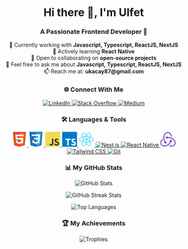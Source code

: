 <h1 align="center">Hi there 👋, I'm Ulfet</h1> <h3 align="center">A Passionate Frontend Developer 🚀</h3> <p align="center"> 🔭 Currently working with <b>Javascript, Typescript, ReactJS, NextJS</b><br> 🌱 Actively learning <b>React Native</b><br> 👯 Open to collaborating on <b>open-source projects</b><br> 💬 Feel free to ask me about <b>Javascript, Typescript, ReactJS, NextJS</b><br> 📫 Reach me at: <b>ukacay87@gmail.com</b> </p>
<h3 align="center">🌐 Connect With Me</h3> <p align="center"> <a href="https://linkedin.com/in/ulfet-kacay" target="_blank"> <img src="https://raw.githubusercontent.com/rahuldkjain/github-profile-readme-generator/master/src/images/icons/Social/linked-in-alt.svg" alt="LinkedIn" height="30" width="40" /> </a> <a href="https://stackoverflow.com/users/15328475" target="_blank"> <img src="https://raw.githubusercontent.com/rahuldkjain/github-profile-readme-generator/master/src/images/icons/Social/stack-overflow.svg" alt="Stack Overflow" height="30" width="40" /> </a> <a href="https://medium.com/@ukacay87" target="_blank"> <img src="https://raw.githubusercontent.com/rahuldkjain/github-profile-readme-generator/master/src/images/icons/Social/medium.svg" alt="Medium" height="30" width="40" /> </a> </p>
<h3 align="center">🛠️ Languages & Tools</h3> <p align="center"> <a href="https://developer.mozilla.org/en-US/docs/Web/HTML" target="_blank"> <img src="https://raw.githubusercontent.com/devicons/devicon/master/icons/html5/html5-original.svg" alt="HTML5" width="40" height="40" /> </a> <a href="https://developer.mozilla.org/en-US/docs/Web/CSS" target="_blank"> <img src="https://raw.githubusercontent.com/devicons/devicon/master/icons/css3/css3-original.svg" alt="CSS3" width="40" height="40" /> </a> <a href="https://developer.mozilla.org/en-US/docs/Web/JavaScript" target="_blank"> <img src="https://raw.githubusercontent.com/devicons/devicon/master/icons/javascript/javascript-original.svg" alt="JavaScript" width="40" height="40" /> </a> <a href="https://www.typescriptlang.org/" target="_blank"> <img src="https://raw.githubusercontent.com/devicons/devicon/master/icons/typescript/typescript-original.svg" alt="TypeScript" width="40" height="40" /> </a> <a href="https://reactjs.org/" target="_blank"> <img src="https://raw.githubusercontent.com/devicons/devicon/master/icons/react/react-original.svg" alt="React" width="40" height="40" /> </a> <a href="https://nextjs.org/" target="_blank"> <img src="https://cdn.worldvectorlogo.com/logos/nextjs-2.svg" alt="Next.js" width="40" height="40" /> </a> <a href="https://reactnative.dev/" target="_blank"> <img src="https://reactnative.dev/img/header_logo.svg" alt="React Native" width="40" height="40" /> </a> <a href="https://redux.js.org/" target="_blank"> <img src="https://raw.githubusercontent.com/devicons/devicon/master/icons/redux/redux-original.svg" alt="Redux" width="40" height="40" /> </a> <a href="https://tailwindcss.com/" target="_blank"> <img src="https://www.vectorlogo.zone/logos/tailwindcss/tailwindcss-icon.svg" alt="Tailwind CSS" width="40" height="40" /> </a> <a href="https://git-scm.com/" target="_blank"> <img src="https://www.vectorlogo.zone/logos/git-scm/git-scm-icon.svg" alt="Git" width="40" height="40" /> </a> </p>
<h3 align="center">📊 My GitHub Stats</h3> <p align="center"> <img src="https://github-readme-stats.vercel.app/api?username=ulftkcy&show_icons=true&theme=tokyonight&locale=en" alt="GitHub Stats" /> </p> <p align="center"> <img src="https://github-readme-streak-stats.herokuapp.com/?user=ulftkcy&theme=tokyonight" alt="GitHub Streak Stats" /> </p> <p align="center"> <img src="https://github-readme-stats.vercel.app/api/top-langs?username=ulftkcy&show_icons=true&locale=en&layout=compact&theme=tokyonight" alt="Top Languages" /> </p>
<h3 align="center">🏆 My Achievements</h3> <p align="center"> <img src="https://github-profile-trophy.vercel.app/?username=ulftkcy&theme=onedark&row=1&no-frame=true" alt="Trophies" /> </p>
